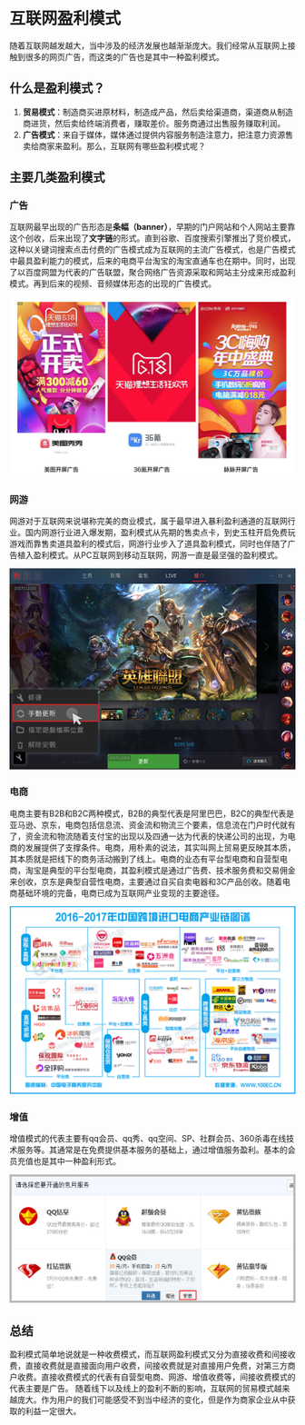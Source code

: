 # **互联网盈利模式**
随着互联网越发越大，当中涉及的经济发展也越渐渐庞大。我们经常从互联网上接触到很多的网页广告，而这类的广告也是其中一种盈利模式。<br>

## **什么是盈利模式**？ 

1. **贸易模式**：制造商买进原材料，制造成产品，然后卖给渠道商，渠道商从制造商进货，然后卖给终端消费者，赚取差价。服务商通过出售服务赚取利润。
2. **广告模式**：来自于媒体，媒体通过提供内容服务制造注意力，把注意力资源售卖给商家来盈利。那么，互联网有哪些盈利模式呢？

## **主要几类盈利模式**

### **广告**
互联网最早出现的广告形态是**条幅（banner）**，早期的门户网站和个人网站主要靠这个创收，后来出现了**文字链**的形式。直到谷歌、百度搜索引擎推出了竞价模式，这种以关键词搜索点击付费的广告模式成为互联网的主流广告模式，也是广告模式中最具盈利能力的模式，后来的电商平台淘宝的淘宝直通车也在期中。同时，出现了以百度网盟为代表的广告联盟，聚合网络广告资源采取和网站主分成来形成盈利模式。再到后来的视频、音频媒体形态的出现的广告模式。

![](images/16/1.jpg)

### **网游**
网游对于互联网来说堪称完美的商业模式，属于最早进入暴利盈利通道的互联网行业。国内网游行业进入爆发期，盈利模式从先期的售卖点卡，到史玉柱开启免费玩游戏而靠售卖道具盈利的模式后，网游行业步入了道具盈利模式，同时也伴随了广告植入盈利模式。从PC互联网到移动互联网，网游一直是最坚强的盈利模式。

![](images/16/2.jpg)

### **电商**
电商主要有B2B和B2C两种模式，B2B的典型代表是阿里巴巴，B2C的典型代表是亚马逊、京东，电商包括信息流、资金流和物流三个要素，信息流在门户时代就有了，资金流和物流随着支付宝的出现以及四通一达为代表的快递公司的出现，为电商的发展提供了支撑条件。电商，用朴素的说法，其实叫网上贸易更反映其本质，其本质就是把线下的商务活动搬到了线上。电商的业态有平台型电商和自营型电商，淘宝是典型的平台型电商，其盈利模式是通过广告费、技术服务费和交易佣金来创收，京东是典型自营性电商，主要通过自买自卖电器和3C产品创收。随着电商基础环境的完备，电商已成为互联网产业变现的主要途径。

![](images/16/3.png)

### **增值**
增值模式的代表主要有qq会员、qq秀、qq空间、SP、社群会员、360杀毒在线技术服务等。其通常是在免费提供基本服务的基础上，通过增值服务盈利。基本的会员充值也是其中一种盈利形式。

![](images/16/4.png)

## **总结**
盈利模式简单地说就是一种收费模式，而互联网盈利模式又分为直接收费和间接收费，直接收费就是直接面向用户收费，间接收费就是对直接用户免费，对第三方商户收费。直接收费模式的代表有自营型电商、网游、增值收费等，间接收费模式的代表主要是广告。
随着线下以及线上的盈利不断的影响，互联网的贸易模式越来越庞大。作为用户的我们可能感受不到当中经济的变化，但是作为商家企业从中获取的利益一定很大。